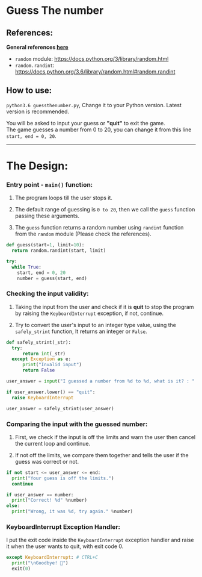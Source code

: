 # Guess The number

## References:

**General references [here](/../../#general-references-important)**

- `random` module: 	https://docs.python.org/3/library/random.html
- `random.randint`: 	https://docs.python.org/3.6/library/random.html#random.randint

## How to use:
`python3.6 guessthenumber.py`, Change it to your Python version. Latest version is recommended.

You will be asked to input your guess or **"quit"** to exit the game.
<br>The game guesses a number from 0 to 20, you can change it from this line `start, end = 0, 20`.

<hr>

# The Design:
### Entry point - `main()` function:
  1. The program loops till the user stops it.

  2. The default range of guessing is `0 to 20`, then we call the `guess` function
  passing these arguments.

  3. The `guess` function returns a random number using `randint` function from
  the `random` module (Please check the references).

  ```python
  def guess(start=1, limit=10):
    return random.randint(start, limit)

  try:
    while True:
      start, end = 0, 20
      number = guess(start, end)
  ```

### Checking the input validity:
  1. Taking the input from the user and check if it is **quit** to stop the program by raising the `KeyboardInterrupt` exception, if not, continue.

  2. Try to convert the user's input to an integer type value, using the `safely_strint` function, It returns an integer or `False`.

  ```python
  def safely_strint(_str):
    try:
    	return int(_str)
    except Exception as e:
    	print("Invalid input")
    	return False

  user_answer = input("I guessed a number from %d to %d, what is it? : " %(start, end))

  if user_answer.lower() == "quit":
    raise KeyboardInterrupt

  user_answer = safely_strint(user_answer)
  ```

### Comparing the input with the guessed number:
  1. First, we check if the input is off the limits and warn the user then cancel the current loop and continue.

  2. If not off the limits, we compare them together and tells the user if the guess was correct or not.

  ```python
  if not start <= user_answer <= end:
    print("Your guess is off the limits.")
    continue

  if user_answer == number:
    print("Correct! %d" %number)
  else:
    print("Wrong, it was %d, try again." %number)
  ```

### KeyboardInterrupt Exception Handler:
  I put the exit code inside the `KeyboardInterrupt` exception handler and raise it when the user wants to quit, with exit code 0.
  <br>

  ```python
  except KeyboardInterrupt: # CTRL+C
    print("\nGoodbye! 👋")
    exit(0)
  ```
